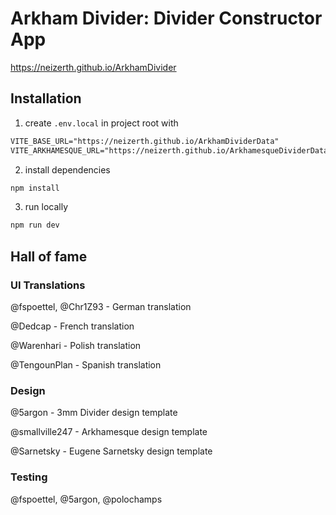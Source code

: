 # Arkham Divider: Divider Constructor App

https://neizerth.github.io/ArkhamDivider

## Installation

1. create `.env.local` in project root with

```txt
VITE_BASE_URL="https://neizerth.github.io/ArkhamDividerData"
VITE_ARKHAMESQUE_URL="https://neizerth.github.io/ArkhamesqueDividerData"
```

2. install dependencies

```bash
npm install
```

3. run locally

```bash
npm run dev
```

## Hall of fame

### UI Translations

@fspoettel, @Chr1Z93 - German translation

@Dedcap - French translation

@Warenhari - Polish translation

@TengounPlan - Spanish translation

### Design

@5argon - 3mm Divider design template

@smallville247 - Arkhamesque design template

@Sarnetsky - Eugene Sarnetsky design template

### Testing

@fspoettel, @5argon, @polochamps